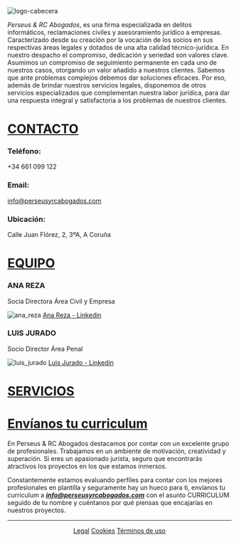 ![logo-cabecera](https://user-images.githubusercontent.com/63341181/84494989-b50a7280-acaa-11ea-98f2-ff38f16d276a.png)

*Perseus & RC Abogados*, es una firma especializada en delitos informáticos, reclamaciones civiles y asesoramiento jurídico a empresas. Caracterizado desde su creación por la vocación de los socios en sus respectivas áreas legales y dotados de una alta calidad técnico-jurídica. En nuestro despacho el compromiso, dedicación y seriedad son valores clave. Asumimos un compromiso de seguimiento permanente en cada uno de nuestros casos, otorgando un valor añadido a nuestros clientes. Sabemos que ante problemas complejos debemos dar soluciones eficaces. Por eso, además de brindar nuestros servicios legales, disponemos de otros servicios especializados que complementan nuestra labor jurídica, para dar una respuesta integral y satisfactoria a los problemas de nuestros clientes.


# [CONTACTO](http://perseusyrcabogados.com/contacto.html "CONTACTO")

### Teléfono:
+34 661 099 122

### Email:
info@perseusyrcabogados.com

### Ubicación:
Calle Juan Flórez, 2, 3ºA, A Coruña

# [EQUIPO](https://perseusyrcabogados.com/equipo.html "EQUIPO")

### ANA REZA

Socia Directora Área Civil y Empresa 

![ana_reza](https://user-images.githubusercontent.com/63341181/84498230-81cae200-acb0-11ea-852f-a325640dc051.jpg)
[Ana Reza - Linkedin](https://www.linkedin.com/in/ana-m%AA-reza-corti%F1as-72107570/ "Ana Reza - Linkedin")

### LUIS JURADO

Socio Director Área Penal

![luis_jurado](https://user-images.githubusercontent.com/63341181/84498586-395ff400-acb1-11ea-9709-0c3801825aa1.jpg)
[Luis Jurado - Linkedin](https://www.linkedin.com/in/luisjuradocano/ "Luis Jurado - Linkedin")

# [SERVICIOS](https://perseusyrcabogados.com/servicios.html "SERVICIOS")

# [Envíanos tu curriculum](http://perseusyrcabogados.com/envianos-tu-curriculum.html "Envíanos tu curriculum")

En Perseus & RC Abogados destacamos por contar con un excelente grupo de profesionales. Trabajamos en un ambiente de motivación, creatividad y superación. Si eres un apasionado jurista, seguro que encontrarás atractivos los proyectos en los que estamos inmersos.

Constantemente estamos evaluando perfiles para contar con los mejores profesionales en plantilla y seguramente hay un hueco para ti, envíanos tu curriculum a ***info@perseusyrcabogados.com*** con el asunto CURRICULUM seguido de tu nombre y cuéntanos por qué piensas que encajarías en nuestros proyectos.



----------------------------------------------------------------------------------------------------------------------------------------
<p align="center">
  <a href="https://perseusyrcabogados.com/legal.html" title="Legal">Legal</a>
  <a href="https://perseusyrcabogados.com/cookies.html" title="Cookies">Cookies</a>
  <a href="https://perseusyrcabogados.com/terminos.html" title="Términos de uso">Términos de uso</a>
</p>
